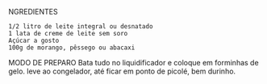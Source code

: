 NGREDIENTES

    1/2 litro de leite integral ou desnatado
    1 lata de creme de leite sem soro
    Açúcar a gosto
    100g de morango, pêssego ou abacaxi

MODO DE PREPARO
    Bata tudo no liquidificador e coloque em forminhas de gelo. leve ao congelador, até ficar em ponto de picolé, bem durinho.

